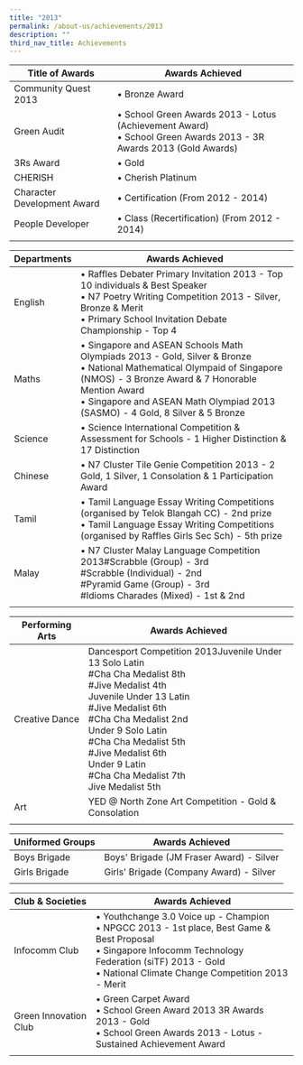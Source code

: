 ```yaml
---
title: "2013"
permalink: /about-us/achievements/2013
description: ""
third_nav_title: Achievements
---
```

| Title of Awards | Awards Achieved |
|---|---|
| Community Quest 2013 | • Bronze Award |
| Green Audit  | • School Green Awards 2013 - Lotus (Achievement Award)<br>• School Green Awards 2013 - 3R Awards 2013 (Gold Awards) |
| 3Rs Award  | • Gold |
| CHERISH | • Cherish Platinum |
| Character Development Award | • Certification (From 2012 - 2014) |
| People Developer | • Class (Recertification) (From 2012 - 2014) |
| | | 

| Departments | Awards Achieved |
|---|---|
| English | • Raffles Debater Primary Invitation 2013 - Top 10 individuals & Best Speaker<br>• N7 Poetry Writing Competition 2013 - Silver, Bronze & Merit<br>• Primary School Invitation Debate Championship - Top 4 |
| Maths | • Singapore and ASEAN Schools Math Olympiads 2013 - Gold, Silver & Bronze<br>• National Mathematical Olympaid of Singapore (NMOS) - 3 Bronze Award & 7 Honorable Mention Award<br>• Singapore and ASEAN Math Olympiad 2013 (SASMO) - 4 Gold, 8 Silver & 5 Bronze  |
| Science | • Science International Competition & Assessment for Schools - 1 Higher Distinction & 17 Distinction |
| Chinese | • N7 Cluster Tile Genie Competition 2013 - 2 Gold, 1 Silver, 1 Consolation & 1 Participation Award |
| Tamil | • Tamil Language Essay Writing Competitions (organised by Telok Blangah CC) - 2nd prize<br>• Tamil Language Essay Writing Competitions (organised by Raffles Girls Sec Sch) - 5th prize |
| Malay | • N7 Cluster Malay Language Competition 2013#Scrabble (Group) - 3rd<br>#Scrabble (Individual) - 2nd<br>#Pyramid Game (Group) - 3rd<br>#Idioms Charades (Mixed) - 1st & 2nd | 
| | |

| Performing Arts | Awards Achieved |
|---|---|
| Creative Dance | Dancesport Competition 2013Juvenile Under 13 Solo Latin<br>#Cha Cha Medalist 8th<br>#Jive Medalist 4th<br>Juvenile Under 13 Latin<br>#Jive Medalist 6th<br>#Cha Cha Medalist 2nd<br>Under 9 Solo Latin<br>#Cha Cha Medalist 5th<br>#Jive Medalist 6th<br>Under 9 Latin<br>#Cha Cha Medalist 7th<br>Jive Medalist 5th |
| Art | YED @ North Zone Art Competition - Gold & Consolation |
| | | 

| Uniformed Groups | Awards Achieved |
|---|---|
| Boys Brigade | Boys' Brigade (JM Fraser Award) - Silver |
| Girls Brigade | Girls' Brigade (Company Award) - Silver |
| | | 

| Club & Societies | Awards Achieved |
|---|---|
| Infocomm Club | • Youthchange 3.0 Voice up - Champion<br>• NPGCC 2013 - 1st place, Best Game & Best Proposal<br>• Singapore Infocomm Technology Federation (siTF) 2013 - Gold<br>• National Climate Change Competition 2013 - Merit |
| Green Innovation Club | • Green Carpet Award<br>• School Green Award 2013 3R Awards 2013 - Gold<br>• School Green Awards 2013 - Lotus - Sustained Achievement Award |
| | |